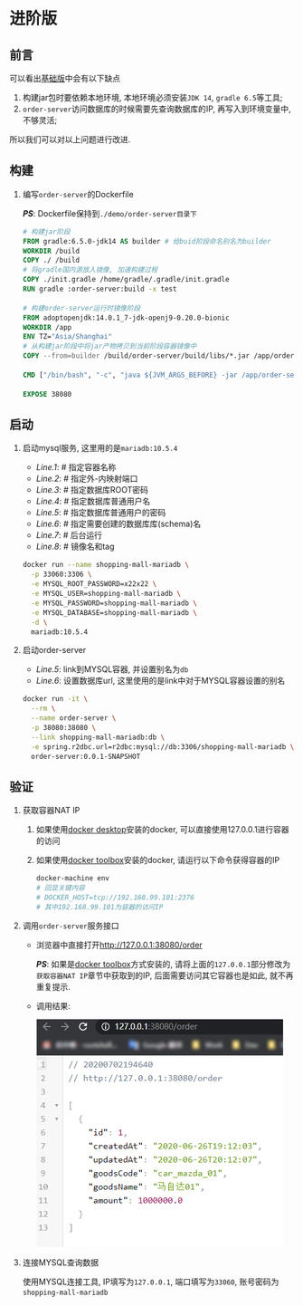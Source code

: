 
# 进阶版

## 前言

可以看出[基础版](./base.md)中会有以下缺点

1. 构建jar包时要依赖本地环境, 本地环境必须安装`JDK 14`, `gradle 6.5`等工具;
1. `order-server`访问数据库的时候需要先查询数据库的IP, 再写入到环境变量中, 不够灵活;

所以我们可以对以上问题进行改进.

## 构建

1. 编写`order-server`的Dockerfile

    ***PS***: Dockerfile保持到`./demo/order-server目录下`

    ```Dockerfile
    # 构建jar阶段
    FROM gradle:6.5.0-jdk14 AS builder # 给buid阶段命名别名为builder
    WORKDIR /build
    COPY ./ /build
    # 将gradle国内源放入镜像, 加速构建过程
    COPY ./init.gradle /home/gradle/.gradle/init.gradle
    RUN gradle :order-server:build -x test

    # 构建order-server运行时镜像阶段
    FROM adoptopenjdk:14.0.1_7-jdk-openj9-0.20.0-bionic
    WORKDIR /app
    ENV TZ="Asia/Shanghai"
    # 从构建jar阶段中将jar产物拷贝到当前阶段容器镜像中
    COPY --from=builder /build/order-server/build/libs/*.jar /app/order-server.jar

    CMD ["/bin/bash", "-c", "java ${JVM_ARGS_BEFORE} -jar /app/order-server.jar ${JVM_ARGS_LATER}"]

    EXPOSE 38080

    ```

## 启动

1. 启动mysql服务, 这里用的是`mariadb:10.5.4`

    * *Line.1*: # 指定容器名称
    * *Line.2*: # 指定外-内映射端口
    * *Line.3*: # 指定数据库ROOT密码
    * *Line.4*: # 指定数据库普通用户名
    * *Line.5*: # 指定数据库普通用户的密码
    * *Line.6*: # 指定需要创建的数据库库(schema)名
    * *Line.7*: # 后台运行
    * *Line.8*: # 镜像名和tag

    ```bash
    docker run --name shopping-mall-mariadb \
      -p 33060:3306 \
      -e MYSQL_ROOT_PASSWORD=x22x22 \
      -e MYSQL_USER=shopping-mall-mariadb \
      -e MYSQL_PASSWORD=shopping-mall-mariadb \
      -e MYSQL_DATABASE=shopping-mall-mariadb \
      -d \
      mariadb:10.5.4
    ```

1. 启动order-server

    * *Line.5*: link到MYSQL容器, 并设置别名为`db`
    * *Line.6*: 设置数据库url, 这里使用的是link中对于MYSQL容器设置的别名

    ```bash
    docker run -it \
      --rm \
      --name order-server \
      -p 38080:38080 \
      --link shopping-mall-mariadb:db \
      -e spring.r2dbc.url=r2dbc:mysql://db:3306/shopping-mall-mariadb \
      order-server:0.0.1-SNAPSHOT
    ```

## 验证

1. 获取容器NAT IP
   1. 如果使用[docker desktop](https://www.docker.com/products/docker-desktop)安装的docker, 可以直接使用127.0.0.1进行容器的访问
   1. 如果使用[docker toolbox](https://github.com/docker/toolbox/releases)安装的docker, 请运行以下命令获得容器的IP

      ```bash
      docker-machine env
      # 回显关键内容
      # DOCKER_HOST=tcp://192.168.99.101:2376
      # 其中192.168.99.101为容器的访问IP
      ```

1. 调用`order-server`服务接口

    * 浏览器中直接打开<http://127.0.0.1:38080/order>

      ***PS***: 如果是[docker toolbox](https://github.com/docker/toolbox/releases)方式安装的, 请将上面的`127.0.0.1`部分修改为`获取容器NAT IP`章节中获取到的IP, 后面需要访问其它容器也是如此, 就不再重复提示.
    * 调用结果:

      ![调用`order-server`服务接口](assets/images/call_order_server_01.png)

1. 连接MYSQL查询数据

   使用MYSQL连接工具, IP填写为`127.0.0.1`, 端口填写为`33060`, 账号密码为`shopping-mall-mariadb`
